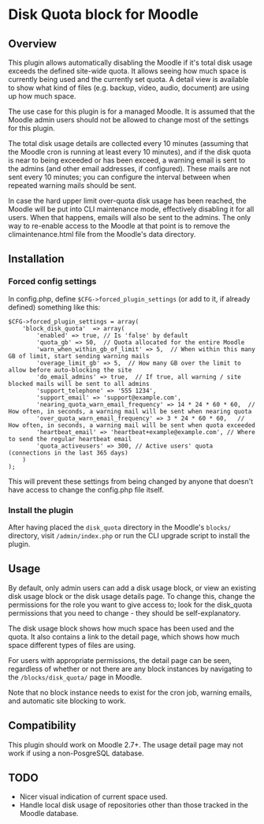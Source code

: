 # Disk Quota block for Moodle

## Overview
This plugin allows automatically disabling the Moodle if it's total disk usage
exceeds the defined site-wide quota.  It allows seeing how much space is
currently being used and the currently set quota.  A detail view is available
to show what kind of files (e.g. backup, video, audio, document) are using
up how much space.

The use case for this plugin is for a managed Moodle.  It is assumed that
the Moodle admin users should not be allowed to change most of the settings
for this plugin.

The total disk usage details are collected every 10 minutes (assuming
that the Moodle cron is running at least every 10 minutes), and if the
disk quota is near to being exceeded or has been exceed, a warning email is
sent to the admins (and other email addresses, if configured).  These mails
are not sent every 10 minutes; you can configure the interval between when
repeated warning mails should be sent.

In case the hard upper limit over-quota disk usage has been reached, the
Moodle will be put into CLI maintenance mode, effectively disabling it
for all users.  When that happens, emails will also be sent to the admins.
The only way to re-enable access to the Moodle at that point is to remove
the climaintenance.html file from the Moodle's data directory.

## Installation

### Forced config settings

In config.php, define ``$CFG->forced_plugin_settings`` (or add to it, if already defined) something like this:
```
$CFG->forced_plugin_settings = array(
    'block_disk_quota'  => array(
        'enabled' => true, // Is 'false' by default
        'quota_gb' => 50,  // Quota allocated for the entire Moodle
        'warn_when_within_gb_of_limit' => 5,  // When within this many GB of limit, start sending warning mails
        'overage_limit_gb' => 5,  // How many GB over the limit to allow before auto-blocking the site
        'do_email_admins' => true,  // If true, all warning / site blocked mails will be sent to all admins
        'support_telephone' => '555 1234',
        'support_email' => 'support@example.com',
        'nearing_quota_warn_email_frequency' => 14 * 24 * 60 * 60,  // How often, in seconds, a warning mail will be sent when nearing quota
        'over_quota_warn_email_frequency' => 3 * 24 * 60 * 60,   // How often, in seconds, a warning mail will be sent when quota exceeded
        'heartbeat_email' => 'heartbeat+example@example.com', // Where to send the regular heartbeat email
        'quota_activeusers' => 300, // Active users' quota (connections in the last 365 days)
    )
);
```
This will prevent these settings from being changed by anyone that doesn't have access to change the config.php file itself.

### Install the plugin
After having placed the ``disk_quota`` directory in the Moodle's ``blocks/`` directory, visit
``/admin/index.php`` or run the CLI upgrade script to install the plugin.

## Usage
By default, only admin users can add a disk usage block, or view an existing
disk usage block or the disk usage details page.  To change this, change the
permissions for the role you want to give access to; look for the disk_quota
permissions that you need to change - they should be self-explanatory.

The disk usage block shows how much space has been used and the quota.  It
also contains a link to the detail page, which shows how much space different
types of files are using.

For users with appropriate permissions, the detail page can be seen, regardless
of whether or not there are any block instances by navigating to the
``/blocks/disk_quota/`` page in Moodle.

Note that no block instance needs to exist for the cron job, warning emails,
and automatic site blocking to work.

## Compatibility
This plugin should work on Moodle 2.7+.
The usage detail page may not work if using a non-PosgreSQL database.

## TODO
* Nicer visual indication of current space used.
* Handle local disk usage of repositories other than those tracked in the Moodle database.
